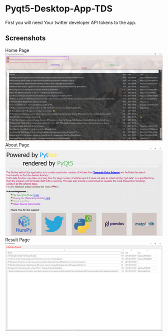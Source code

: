 # Pyqt5-Desktop-App-TDS

First you will need Your twitter developer API tokens to the app.


## Screenshots
Home Page
![](res/ss1.png)
About Page
![](res/ss2.png)
Result Page
![](res/ss3.png)

